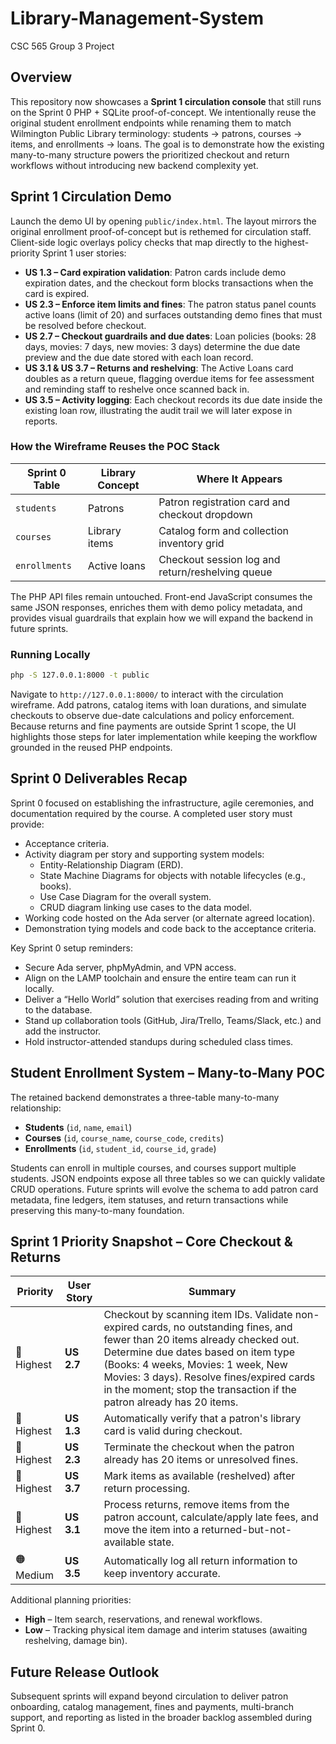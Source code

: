 # Library-Management-System

CSC 565 Group 3 Project

## Overview

This repository now showcases a **Sprint 1 circulation console** that still runs on the Sprint 0 PHP + SQLite proof-of-concept. We intentionally reuse the original student enrollment endpoints while renaming them to match Wilmington Public Library terminology: students → patrons, courses → items, and enrollments → loans. The goal is to demonstrate how the existing many-to-many structure powers the prioritized checkout and return workflows without introducing new backend complexity yet.

## Sprint 1 Circulation Demo

Launch the demo UI by opening `public/index.html`. The layout mirrors the original enrollment proof-of-concept but is rethemed for circulation staff. Client-side logic overlays policy checks that map directly to the highest-priority Sprint 1 user stories:

- **US 1.3 – Card expiration validation**: Patron cards include demo expiration dates, and the checkout form blocks transactions when the card is expired.
- **US 2.3 – Enforce item limits and fines**: The patron status panel counts active loans (limit of 20) and surfaces outstanding demo fines that must be resolved before checkout.
- **US 2.7 – Checkout guardrails and due dates**: Loan policies (books: 28 days, movies: 7 days, new movies: 3 days) determine the due date preview and the due date stored with each loan record.
- **US 3.1 & US 3.7 – Returns and reshelving**: The Active Loans card doubles as a return queue, flagging overdue items for fee assessment and reminding staff to reshelve once scanned back in.
- **US 3.5 – Activity logging**: Each checkout records its due date inside the existing loan row, illustrating the audit trail we will later expose in reports.

### How the Wireframe Reuses the POC Stack

| Sprint 0 Table | Library Concept | Where It Appears |
| --- | --- | --- |
| `students` | Patrons | Patron registration card and checkout dropdown |
| `courses` | Library items | Catalog form and collection inventory grid |
| `enrollments` | Active loans | Checkout session log and return/reshelving queue |

The PHP API files remain untouched. Front-end JavaScript consumes the same JSON responses, enriches them with demo policy metadata, and provides visual guardrails that explain how we will expand the backend in future sprints.

### Running Locally

```bash
php -S 127.0.0.1:8000 -t public
```

Navigate to `http://127.0.0.1:8000/` to interact with the circulation wireframe. Add patrons, catalog items with loan durations, and simulate checkouts to observe due-date calculations and policy enforcement. Because returns and fine payments are outside Sprint 1 scope, the UI highlights those steps for later implementation while keeping the workflow grounded in the reused PHP endpoints.

## Sprint 0 Deliverables Recap

Sprint 0 focused on establishing the infrastructure, agile ceremonies, and documentation required by the course. A completed user story must provide:

- Acceptance criteria.
- Activity diagram per story and supporting system models:
  - Entity-Relationship Diagram (ERD).
  - State Machine Diagrams for objects with notable lifecycles (e.g., books).
  - Use Case Diagram for the overall system.
  - CRUD diagram linking use cases to the data model.
- Working code hosted on the Ada server (or alternate agreed location).
- Demonstration tying models and code back to the acceptance criteria.

Key Sprint 0 setup reminders:

- Secure Ada server, phpMyAdmin, and VPN access.
- Align on the LAMP toolchain and ensure the entire team can run it locally.
- Deliver a “Hello World” solution that exercises reading from and writing to the database.
- Stand up collaboration tools (GitHub, Jira/Trello, Teams/Slack, etc.) and add the instructor.
- Hold instructor-attended standups during scheduled class times.

## Student Enrollment System – Many-to-Many POC

The retained backend demonstrates a three-table many-to-many relationship:

- **Students** (`id`, `name`, `email`)
- **Courses** (`id`, `course_name`, `course_code`, `credits`)
- **Enrollments** (`id`, `student_id`, `course_id`, `grade`)

Students can enroll in multiple courses, and courses support multiple students. JSON endpoints expose all three tables so we can quickly validate CRUD operations. Future sprints will evolve the schema to add patron card metadata, fine ledgers, item statuses, and return transactions while preserving this many-to-many foundation.

## Sprint 1 Priority Snapshot – Core Checkout & Returns

| Priority | User Story | Summary |
| --- | --- | --- |
| 🔴 Highest | **US 2.7** | Checkout by scanning item IDs. Validate non-expired cards, no outstanding fines, and fewer than 20 items already checked out. Determine due dates based on item type (Books: 4 weeks, Movies: 1 week, New Movies: 3 days). Resolve fines/expired cards in the moment; stop the transaction if the patron already has 20 items. |
| 🔴 Highest | **US 1.3** | Automatically verify that a patron's library card is valid during checkout. |
| 🔴 Highest | **US 2.3** | Terminate the checkout when the patron already has 20 items or unresolved fines. |
| 🔴 Highest | **US 3.7** | Mark items as available (reshelved) after return processing. |
| 🔴 Highest | **US 3.1** | Process returns, remove items from the patron account, calculate/apply late fees, and move the item into a returned-but-not-available state. |
| 🟠 Medium | **US 3.5** | Automatically log all return information to keep inventory accurate. |

Additional planning priorities:

- **High** – Item search, reservations, and renewal workflows.
- **Low** – Tracking physical item damage and interim statuses (awaiting reshelving, damage bin).

## Future Release Outlook

Subsequent sprints will expand beyond circulation to deliver patron onboarding, catalog management, fines and payments, multi-branch support, and reporting as listed in the broader backlog assembled during Sprint 0.
